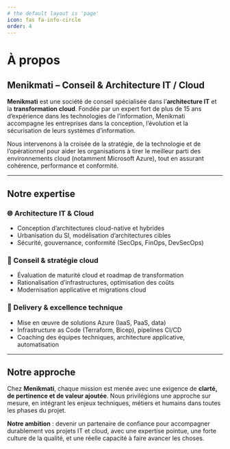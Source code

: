 ```yaml
---
# the default layout is 'page'
icon: fas fa-info-circle
order: 4
---
```


# À propos

## Menikmati – Conseil & Architecture IT / Cloud

**Menikmati** est une société de conseil spécialisée dans l’**architecture IT** et la **transformation cloud**. Fondée par un expert fort de plus de 15 ans d’expérience dans les technologies de l’information, Menikmati accompagne les entreprises dans la conception, l’évolution et la sécurisation de leurs systèmes d’information.

Nous intervenons à la croisée de la stratégie, de la technologie et de l’opérationnel pour aider les organisations à tirer le meilleur parti des environnements cloud (notamment Microsoft Azure), tout en assurant cohérence, performance et conformité.

---

## Notre expertise

### 🌐 Architecture IT & Cloud
- Conception d’architectures cloud-native et hybrides  
- Urbanisation du SI, modélisation d’architectures cibles  
- Sécurité, gouvernance, conformité (SecOps, FinOps, DevSecOps)

### 🧭 Conseil & stratégie cloud
- Évaluation de maturité cloud et roadmap de transformation  
- Rationalisation d’infrastructures, optimisation des coûts  
- Modernisation applicative et migrations cloud

### 🔧 Delivery & excellence technique
- Mise en œuvre de solutions Azure (IaaS, PaaS, data)  
- Infrastructure as Code (Terraform, Bicep), pipelines CI/CD  
- Coaching des équipes techniques, architecture applicative, automatisation

---

## Notre approche

Chez **Menikmati**, chaque mission est menée avec une exigence de **clarté, de pertinence et de valeur ajoutée**. Nous privilégions une approche sur mesure, en intégrant les enjeux techniques, métiers et humains dans toutes les phases du projet.

**Notre ambition** : devenir un partenaire de confiance pour accompagner durablement vos projets IT et cloud, avec une expertise pointue, une forte culture de la qualité, et une réelle capacité à faire avancer les choses.

